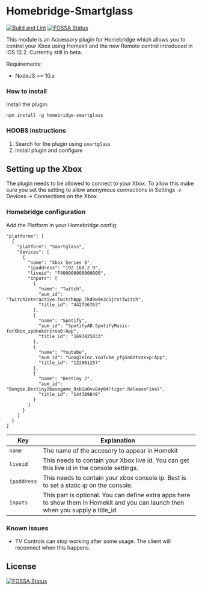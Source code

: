 # Homebridge-Smartglass

[![Build and Lint](https://github.com/unknownskl/homebridge-smartglass/actions/workflows/build.yml/badge.svg?branch=release%2F1.0.1)](https://github.com/unknownskl/homebridge-smartglass/actions/workflows/build.yml)
[![FOSSA Status](https://app.fossa.io/api/projects/git%2Bgithub.com%2Funknownskl%2Fhomebridge-smartglass.svg?type=shield)](https://app.fossa.io/projects/git%2Bgithub.com%2Funknownskl%2Fhomebridge-smartglass?ref=badge_shield)


This module is an Accessory plugin for Homebridge which allows you to control your Xbox using Homekit and the new Remote control introduced in iOS 12.2.
Currently still in beta.

Requirements:
- NodeJS >= 10.x

### How to install

Install the plugin:

    npm install -g homebridge-smartglass

### HOOBS instructions

1. Search for the plugin using `smartglass`
2. Install plugin and configure

## Setting up the Xbox

The plugin needs to be allowed to connect to your Xbox. To allow this make sure you set the setting to allow anonymous connections in Settings -> Devices -> Connections on the Xbox.

### Homebridge configuration

Add the Platform in your Homebridge config:

    "platforms": [
      {
        "platform": "Smartglass",
        "devices": [
          {
            "name": "Xbox Series S",
            "ipaddress": "192.168.2.9",
            "liveid": "F400000000000000",
            "inputs": [
              {
                "name": "Twitch",
                "aum_id": "TwitchInteractive.TwitchApp_7kd9w9e3c5jra!Twitch",
                "title_id": "442736763"
              },
              {
                "name": "Spotify",
                "aum_id": "SpotifyAB.SpotifyMusic-forXbox_zpdnekdrzrea0!App",
                "title_id": "1693425033"
              },
              {
                "name": "Youtube",
                "aum_id": "GoogleInc.YouTube_yfg5n0ztvskxp!App",
                "title_id": "122001257"
              },
              {
                "name": "Destiny 2",
                "aum_id": "Bungie.Destiny2basegame_8xb1a0vv8ay84!tiger.ReleaseFinal",
                "title_id": "144389848"
              }
            ]
          }
        ]
      }
    ]

| Key | Explanation |
|-----|-------------|
| `name` | The name of the accesory to appear in Homekit |
| `liveid` | This needs to contain your Xbox live id. You can get this live id in the console settings. |
| `ipaddress` | This needs to contain your xbox console ip. Best is to set a static ip on the console. |
| `inputs` | This part is optional. You can define extra apps here to show them in Homekit and you can launch then when you supply a title_id |


### Known issues

- TV Controls can stop working after some usage. The client will reconnect when this happens.


## License
[![FOSSA Status](https://app.fossa.io/api/projects/git%2Bgithub.com%2Funknownskl%2Fhomebridge-smartglass.svg?type=large)](https://app.fossa.io/projects/git%2Bgithub.com%2Funknownskl%2Fhomebridge-smartglass?ref=badge_large)

